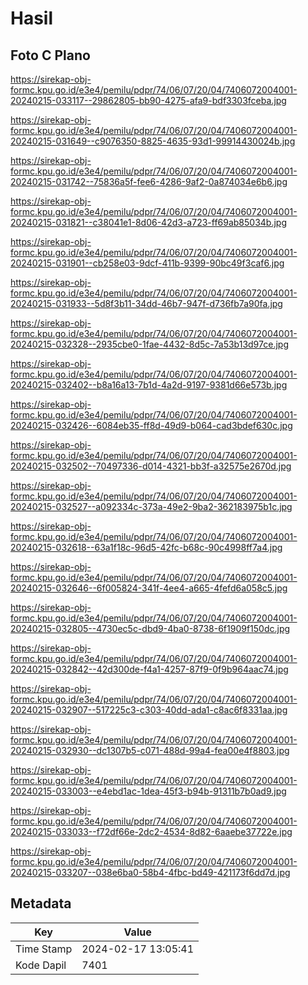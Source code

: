 # Hasil

## Foto C Plano

https://sirekap-obj-formc.kpu.go.id/e3e4/pemilu/pdpr/74/06/07/20/04/7406072004001-20240215-033117--29862805-bb90-4275-afa9-bdf3303fceba.jpg

https://sirekap-obj-formc.kpu.go.id/e3e4/pemilu/pdpr/74/06/07/20/04/7406072004001-20240215-031649--c9076350-8825-4635-93d1-99914430024b.jpg

https://sirekap-obj-formc.kpu.go.id/e3e4/pemilu/pdpr/74/06/07/20/04/7406072004001-20240215-031742--75836a5f-fee6-4286-9af2-0a874034e6b6.jpg

https://sirekap-obj-formc.kpu.go.id/e3e4/pemilu/pdpr/74/06/07/20/04/7406072004001-20240215-031821--c38041e1-8d06-42d3-a723-ff69ab85034b.jpg

https://sirekap-obj-formc.kpu.go.id/e3e4/pemilu/pdpr/74/06/07/20/04/7406072004001-20240215-031901--cb258e03-9dcf-411b-9399-90bc49f3caf6.jpg

https://sirekap-obj-formc.kpu.go.id/e3e4/pemilu/pdpr/74/06/07/20/04/7406072004001-20240215-031933--5d8f3b11-34dd-46b7-947f-d736fb7a90fa.jpg

https://sirekap-obj-formc.kpu.go.id/e3e4/pemilu/pdpr/74/06/07/20/04/7406072004001-20240215-032328--2935cbe0-1fae-4432-8d5c-7a53b13d97ce.jpg

https://sirekap-obj-formc.kpu.go.id/e3e4/pemilu/pdpr/74/06/07/20/04/7406072004001-20240215-032402--b8a16a13-7b1d-4a2d-9197-9381d66e573b.jpg

https://sirekap-obj-formc.kpu.go.id/e3e4/pemilu/pdpr/74/06/07/20/04/7406072004001-20240215-032426--6084eb35-ff8d-49d9-b064-cad3bdef630c.jpg

https://sirekap-obj-formc.kpu.go.id/e3e4/pemilu/pdpr/74/06/07/20/04/7406072004001-20240215-032502--70497336-d014-4321-bb3f-a32575e2670d.jpg

https://sirekap-obj-formc.kpu.go.id/e3e4/pemilu/pdpr/74/06/07/20/04/7406072004001-20240215-032527--a092334c-373a-49e2-9ba2-362183975b1c.jpg

https://sirekap-obj-formc.kpu.go.id/e3e4/pemilu/pdpr/74/06/07/20/04/7406072004001-20240215-032618--63a1f18c-96d5-42fc-b68c-90c4998ff7a4.jpg

https://sirekap-obj-formc.kpu.go.id/e3e4/pemilu/pdpr/74/06/07/20/04/7406072004001-20240215-032646--6f005824-341f-4ee4-a665-4fefd6a058c5.jpg

https://sirekap-obj-formc.kpu.go.id/e3e4/pemilu/pdpr/74/06/07/20/04/7406072004001-20240215-032805--4730ec5c-dbd9-4ba0-8738-6f1909f150dc.jpg

https://sirekap-obj-formc.kpu.go.id/e3e4/pemilu/pdpr/74/06/07/20/04/7406072004001-20240215-032842--42d300de-f4a1-4257-87f9-0f9b964aac74.jpg

https://sirekap-obj-formc.kpu.go.id/e3e4/pemilu/pdpr/74/06/07/20/04/7406072004001-20240215-032907--517225c3-c303-40dd-ada1-c8ac6f8331aa.jpg

https://sirekap-obj-formc.kpu.go.id/e3e4/pemilu/pdpr/74/06/07/20/04/7406072004001-20240215-032930--dc1307b5-c071-488d-99a4-fea00e4f8803.jpg

https://sirekap-obj-formc.kpu.go.id/e3e4/pemilu/pdpr/74/06/07/20/04/7406072004001-20240215-033003--e4ebd1ac-1dea-45f3-b94b-91311b7b0ad9.jpg

https://sirekap-obj-formc.kpu.go.id/e3e4/pemilu/pdpr/74/06/07/20/04/7406072004001-20240215-033033--f72df66e-2dc2-4534-8d82-6aaebe37722e.jpg

https://sirekap-obj-formc.kpu.go.id/e3e4/pemilu/pdpr/74/06/07/20/04/7406072004001-20240215-033207--038e6ba0-58b4-4fbc-bd49-421173f6dd7d.jpg


## Metadata

| Key        | Value               |
| ---------- | ------------------- |
| Time Stamp | 2024-02-17 13:05:41 |
| Kode Dapil | 7401                |



